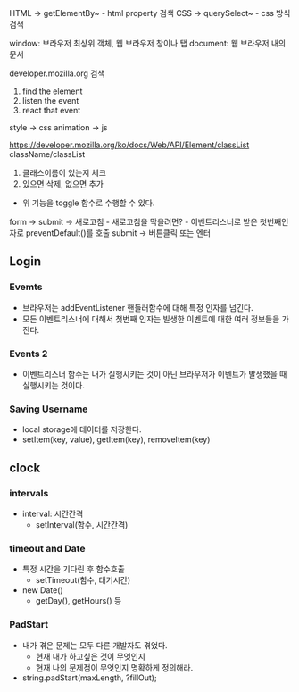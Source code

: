 HTML -> getElementBy~
    - html property 검색
CSS -> querySelect~
    - css 방식 검색

window: 브라우저 최상위 객체, 웹 브라우저 창이나 탭
document: 웹 브라우저 내의 문서

developer.mozilla.org 검색

1. find the element
2. listen the event
3. react that event

style -> css
animation -> js

https://developer.mozilla.org/ko/docs/Web/API/Element/classList
className/classList

1. 클래스이름이 있는지 체크
2. 있으면 삭제, 없으면 추가
- 위 기능을 toggle 함수로 수행할 수 있다.

form -> submit -> 새로고침
    - 새로고침을 막을려면?
    - 이벤트리스너로 받은 첫번째인자로 preventDefault()를 호출
submit -> 버튼클릭 또는 엔터

## Login
### Evemts
- 브라우저는 addEventListener 핸들러함수에 대해 특정 인자를 넘긴다.
- 모든 이벤트리스너에 대해서 첫번째 인자는 빌생한 이벤트에 대한 여러 정보들을 가진다.


### Events 2
- 이벤트리스너 함수는 내가 실행시키는 것이 아닌 브라우저가 이벤트가 발생했을 때 실행시키는 것이다.

### Saving Username
- local storage에 데이터를 저장한다.
- setItem(key, value), getItem(key), removeItem(key)

## clock
### intervals
- interval: 시간간격
  - setInterval(함수, 시간간격)

### timeout and Date
- 특정 시간을 기다린 후 함수호출
  - setTimeout(함수, 대기시간)
- new Date()
  - getDay(), getHours() 등

### PadStart
- 내가 겪은 문제는 모두 다른 개발자도 겪었다.
  - 현재 내가 하고싶은 것이 무엇인지
  - 현재 나의 문제점이 무엇인지 명확하게 정의해라.
- string.padStart(maxLength, ?fillOut);